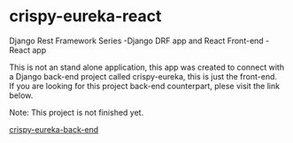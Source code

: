 # crispy-eureka-react
Django Rest Framework Series -Django DRF app and React Front-end - React app
<p>
This is not an stand alone application, this app was created to connect with a Django back-end project called crispy-eureka, this is just the front-end.
<br>
If you are looking for this project back-end counterpart, plese visit the link below.
<br>
</p>
Note: This project is not finished yet.
<br>


[crispy-eureka-back-end](https://github.com/maiconwa/crispy-eureka)